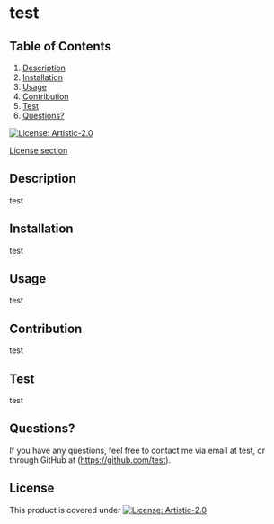 # test

## Table of Contents

1. [Description](#description)
2. [Installation](#installation)
3. [Usage](#usage)
4. [Contribution](#contribution)
5. [Test](#test)
6. [Questions?](#questions)

  
  [![License: Artistic-2.0](https://img.shields.io/badge/License-Perl-0298c3.svg)](https://opensource.org/licenses/Artistic-2.0)
  
[License section](#license)

## Description
test
    
## Installation
test
     
## Usage
test
    
## Contribution
test
    
## Test
test
    
## Questions?
  If you have any questions, feel free to contact me via email at test, or through GitHub at (https://github.com/test).
    
## License
This product is covered under [![License: Artistic-2.0](https://img.shields.io/badge/License-Perl-0298c3.svg)](https://opensource.org/licenses/Artistic-2.0)
